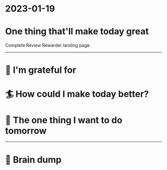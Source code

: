 
# 2023-01-19

# One thing that'll make today great

Complete Review Rewarder landing page.

---

# 🤗 I'm grateful for


# 🏄 How could I make today better?


# 🏹 The one thing I want to do tomorrow

---

# 💭 Brain dump






